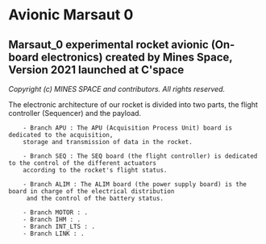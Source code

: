 <h1>Avionic Marsaut 0</h1>
        
<h2>Marsaut_0 experimental rocket avionic (On-board electronics) created by Mines Space, Version 2021 launched at C'space</h2>

*Copyright (c) MINES SPACE and contributors. All rights reserved.*

<p>The electronic architecture of our rocket is divided into two parts, the flight controller (Sequencer) and the payload. </p>
        
        - Branch APU : The APU (Acquisition Process Unit) board is dedicated to the acquisition, 
        storage and transmission of data in the rocket.

        - Branch SEQ : The SEQ board (the flight controller) is dedicated to the control of the different actuators 
        according to the rocket's flight status.

        - Branch ALIM : The ALIM board (the power supply board) is the board in charge of the electrical distribution
         and the control of the battery status.

        - Branch MOTOR : .
        - Branch IHM : .
        - Branch INT_LTS : .
        - Branch LINK : .

